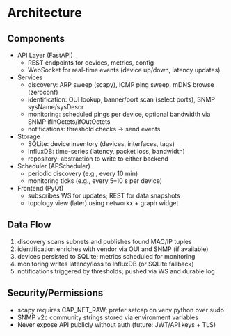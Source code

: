 # Architecture

## Components

- API Layer (FastAPI)
  - REST endpoints for devices, metrics, config
  - WebSocket for real-time events (device up/down, latency updates)
- Services
  - discovery: ARP sweep (scapy), ICMP ping sweep, mDNS browse (zeroconf)
  - identification: OUI lookup, banner/port scan (select ports), SNMP sysName/sysDescr
  - monitoring: scheduled pings per device, optional bandwidth via SNMP ifInOctets/ifOutOctets
  - notifications: threshold checks → send events
- Storage
  - SQLite: device inventory (devices, interfaces, tags)
  - InfluxDB: time-series (latency, packet loss, bandwidth)
  - repository: abstraction to write to either backend
- Scheduler (APScheduler)
  - periodic discovery (e.g., every 10 min)
  - monitoring ticks (e.g., every 5–10 s per device)
- Frontend (PyQt)
  - subscribes WS for updates; REST for data snapshots
  - topology view (later) using networkx + graph widget

## Data Flow

1. discovery scans subnets and publishes found MAC/IP tuples
2. identification enriches with vendor via OUI and SNMP (if available)
3. devices persisted to SQLite; metrics scheduled for monitoring
4. monitoring writes latency/loss to InfluxDB (or SQLite fallback)
5. notifications triggered by thresholds; pushed via WS and durable log

## Security/Permissions

- scapy requires CAP_NET_RAW; prefer setcap on venv python over sudo
- SNMP v2c community strings stored via environment variables
- Never expose API publicly without auth (future: JWT/API keys + TLS)
